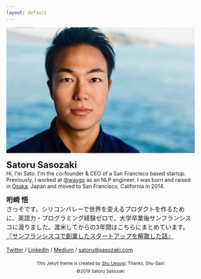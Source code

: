 ```yaml
---
layout: default
---
```

<img class="roundrect" src="images/warm_rectangle.jpeg" alt="Satoru Sasozaki">

<strong><font size="5">Satoru Sasozaki</font></strong><br>
Hi, I'm Sato. I'm the co-founder & CEO of a San Francisco based startup. Previously, I worked at @<a href="http://blog.waygoapp.com/why-evaluating-machine-translation-quality-is-hard/" target="\_blank">waygo</a> as an NLP engineer.
I was born and raised in <a href="https://www.youtube.com/watch?v=Aq2HS2pviD8&t=48s" target="\_blank">Osaka</a>, Japan and moved to San Francisco, California in 2014.

<strong><font size="4">哘崎 悟</font></strong><br><font size="3">
さっそです。シリコンバレーで世界を変えるプロダクトを作るために、英語力・プログラミング経験ゼロで、大学卒業後サンフランシスコに渡りました。渡米してからの3年間はこちらにまとめています。<br>
<a href="https://note.mu/sa10r/n/n996cbc7eb0cb" target="\_blank">『サンフランシスコで創業したスタートアップを解散した話』</a>
</font>
<br><br>
<a href="https://twitter.com/satorusasozaki">Twitter</a> / <a href="https://www.linkedin.com/in/satorusasozaki/">LinkedIn</a> / <a href="https://medium.com/@satorusasozaki">Medium</a> / satoru@sasozaki.com

<center><sub>This Jekyll theme is created by <a href="http://chibicode.com/" target="\_blank">Shu Uesugi</a>. Thanks, Shu-San!</sub></center>


<center><sub> ©2019 Satoru Sasozaki </sub></center>
